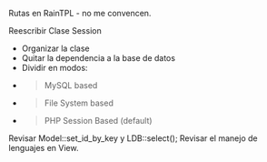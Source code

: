 Rutas en RainTPL - no me convencen.

Reescribir Clase Session
 - Organizar la clase
 - Quitar la dependencia a la base de datos
 - Dividir en modos:
 - > MySQL based
 - > File System based
 - > PHP Session Based (default)

Revisar Model::set_id_by_key y LDB::select();
Revisar el manejo de lenguajes en View.